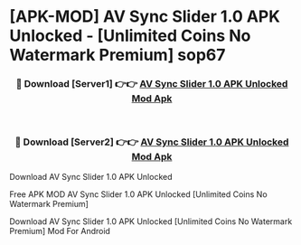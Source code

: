 # [APK-MOD] AV Sync Slider 1.0 APK Unlocked - [Unlimited Coins No Watermark Premium] sop67



<div align="center">
<h3>🔴 Download [Server1] 👉👉 <a href="https://momento.my/?title=AV_Sync_Slider_1.0_APK_Unlocked">AV Sync Slider 1.0 APK Unlocked Mod Apk</a></h3><br>

<h3>🔴 Download [Server2] 👉👉 <a href="https://momento.my/?title=AV_Sync_Slider_1.0_APK_Unlocked">AV Sync Slider 1.0 APK Unlocked Mod Apk</a></h3>
</div>



Download AV Sync Slider 1.0 APK Unlocked 

Free APK MOD AV Sync Slider 1.0 APK Unlocked [Unlimited Coins No Watermark Premium]

Download AV Sync Slider 1.0 APK Unlocked [Unlimited Coins No Watermark Premium] Mod For Android
